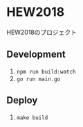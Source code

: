 # HEW2018

HEW2018のプロジェクト

## Development

1. `npm run build:watch`
2. `go run main.go`

## Deploy

1. `make build`
